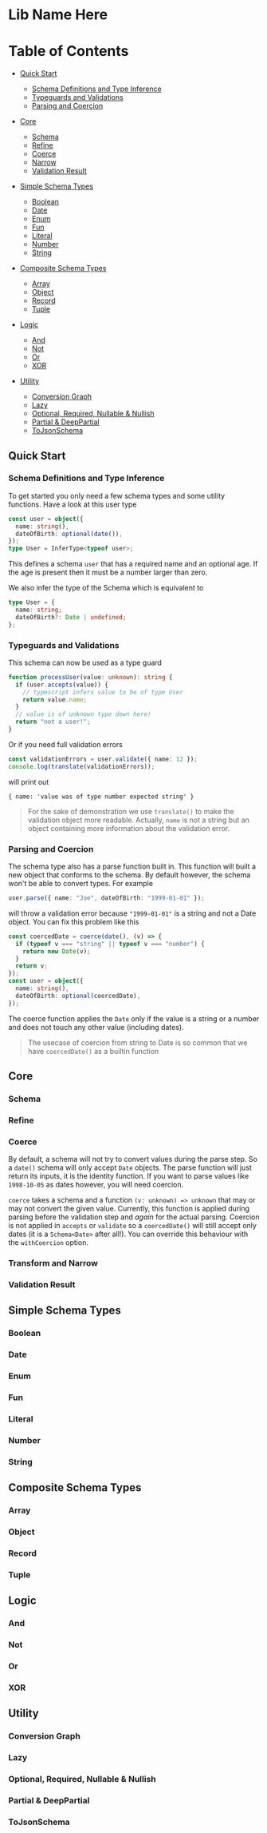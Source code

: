 # Lib Name Here

# Table of Contents

- [Quick Start](#quick-start)

  - [Schema Definitions and Type Inference](#schema-definitions-and-type-inference)
  - [Typeguards and Validations](#typeguards-and-validations)
  - [Parsing and Coercion](#parsing-and-coercion)

- [Core](#core)

  - [Schema](#schema)
  - [Refine](#refine)
  - [Coerce](#coerce)
  - [Narrow](#narrow)
  - [Validation Result](#validation-result)

- [Simple Schema Types](#simple-schema-types)

  - [Boolean](#boolean)
  - [Date](#date)
  - [Enum](#enum)
  - [Fun](#fun)
  - [Literal](#literal)
  - [Number](#number)
  - [String](#string)

- [Composite Schema Types](#composite-schema-types)

  - [Array](#array)
  - [Object](#object)
  - [Record](#record)
  - [Tuple](#tuple)

- [Logic](#logic)

  - [And](#and)
  - [Not](#not)
  - [Or](#or)
  - [XOR](#xor)

- [Utility](#utility)
  - [Conversion Graph](#conversion-graph)
  - [Lazy](#lazy)
  - [Optional, Required, Nullable & Nullish](#optional-required-nullable--nullish)
  - [Partial & DeepPartial](#partial--deeppartial)
  - [ToJsonSchema](#tojsonschema)

## Quick Start

### Schema Definitions and Type Inference

To get started you only need a few schema types and some utility functions. Have a look at this user type

```ts
const user = object({
  name: string(),
  dateOfBirth: optional(date()),
});
type User = InferType<typeof user>;
```

This defines a schema `user` that has a required name and an optional age. If the age is present then it must be a number larger than zero.

We also infer the type of the Schema which is equivalent to

```ts
type User = {
  name: string;
  dateOfBirth?: Date | undefined;
};
```

### Typeguards and Validations

This schema can now be used as a type guard

```ts
function processUser(value: unknown): string {
  if (user.accepts(value)) {
    // typescript infers value to be of type User
    return value.name;
  }
  // value is of unknown type down here!
  return "not a user!";
}
```

Or if you need full validation errors

```ts
const validationErrors = user.validate({ name: 12 });
console.log(translate(validationErrors));
```

will print out

```
{ name: 'value was of type number expected string' }
```

> For the sake of demonstration we use `translate()` to make the validation object more readable. Actually, `name` is not a string but an object containing more information about the validation error.

### Parsing and Coercion

The schema type also has a parse function built in. This function will built a new object that conforms to the schema. By default however, the schema won't be able to convert types. For example

```ts
user.parse({ name: "Joe", dateOfBirth: "1999-01-01" });
```

will throw a validation error because `"1999-01-01"` is a string and not a Date object. You can fix this problem like this

```ts
const coercedDate = coerce(date(), (v) => {
  if (typeof v === "string" || typeof v === "number") {
    return new Date(v);
  }
  return v;
});
const user = object({
  name: string(),
  dateOfBirth: optional(coercedDate),
});
```

The coerce function applies the `Date` only if the value is a string or a number and does not touch any other value (including dates).

> The usecase of coercion from string to Date is so common that we have `coercedDate()` as a builtin function

## Core

### Schema

### Refine

### Coerce

By default, a schema will not try to convert values during the parse step. So a `date()` schema will only accept `Date` objects. The parse function will just return its inputs, it is the identity function. If you want to parse values like `1998-10-05` as dates however, you will need coercion.

`coerce` takes a schema and a function `(v: unknown) => unknown` that may or may not convert the given value. Currently, this function is applied during parsing before the validation step and _again_ for the actual parsing. Coercion is not applied in `accepts` or `validate` so a `coercedDate()` will still accept only dates (it is a `Schema<Date>` after all!). You can override this behaviour with the `withCoercion` option.

### Transform and Narrow

### Validation Result

## Simple Schema Types

### Boolean

### Date

### Enum

### Fun

### Literal

### Number

### String

## Composite Schema Types

### Array

### Object

### Record

### Tuple

## Logic

### And

### Not

### Or

### XOR

## Utility

### Conversion Graph

### Lazy

### Optional, Required, Nullable & Nullish

### Partial & DeepPartial

### ToJsonSchema
